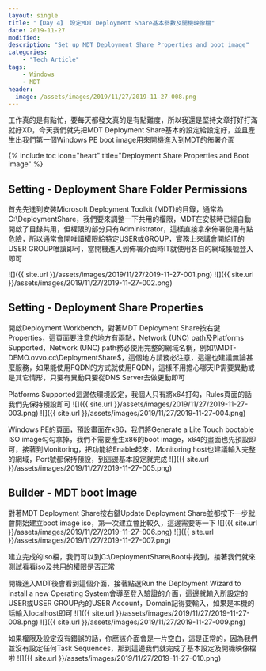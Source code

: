 ```yaml
---
layout: single
title: "【Day 4】 設定MDT Deployment Share基本參數及開機映像檔"
date: 2019-11-27
modified:
description: "Set up MDT Deployment Share Properties and boot image"
categories:
    - "Tech Article"
tags:
    - Windows
    - MDT
header:
  image: /assets/images/2019/11/27/2019-11-27-008.png
---
```


工作真的是有點忙，要每天都發文真的是有點難度，所以我還是堅持文章打好打滿就好XD，今天我們就先把MDT Deployment Share基本的設定給設定好，並且產生出我們第一個Windows PE boot image用來開機進入到MDT的佈署介面

<!-- Table of Contents -->
{% include toc icon="heart" title="Deployment Share Properties and Boot image" %}

## Setting - Deployment Share Folder Permissions
首先先進到安裝Microsoft Deployment Toolkit (MDT)的目錄，通常為C:\DeploymentShare，我們要來調整一下共用的權限，MDT在安裝時已經自動開啟了目錄共用，但權限的部分只有Administrator，這樣直接拿來佈署使用有點危險，所以通常會開唯讀權限給特定USER或GROUP，實務上來講會開給IT的USER GROUP唯讀即可，當開機進入到佈署介面時IT就使用各自的網域帳號登入即可

![]({{ site.url }}/assets/images/2019/11/27/2019-11-27-001.png)
![]({{ site.url }}/assets/images/2019/11/27/2019-11-27-002.png)

## Setting - Deployment Share Properties
開啟Deployment Workbench，對著MDT Deployment Share按右鍵Properties，這頁面要注意的地方有兩點，Network (UNC) path及Platforms Supported，Network (UNC) path務必使用完整的網域名稱，例如\\\MDT-DEMO.ovvo.cc\DeploymentShare$，這個地方請務必注意，這邊也建議無論甚麼服務，如果能使用FQDN的方式就使用FQDN，這樣不用擔心哪天IP需要異動或是其它情形，只要有異動只要從DNS Server去做更動即可

Platforms Supported這邊依環境設定，我個人只有將x64打勾，Rules頁面的話我們先保持預設即可
![]({{ site.url }}/assets/images/2019/11/27/2019-11-27-003.png)
![]({{ site.url }}/assets/images/2019/11/27/2019-11-27-004.png)

Windows PE的頁面，預設畫面在x86，我們將Generate a Lite Touch bootable ISO image勾勾拿掉，我們不需要產生x86的boot image，x64的畫面也先預設即可，接著到Monitoring，把功能給Enable起來，Monitoring host也建議輸入完整的網域，Port號都保持預設，到這邊基本設定就完成
![]({{ site.url }}/assets/images/2019/11/27/2019-11-27-005.png)

## Builder - MDT boot image
對著MDT Deployment Share按右鍵Update Deployment Share並都按下一步就會開始建立boot image iso，第一次建立會比較久，這邊需要等一下
![]({{ site.url }}/assets/images/2019/11/27/2019-11-27-006.png)
![]({{ site.url }}/assets/images/2019/11/27/2019-11-27-007.png)

建立完成的iso檔，我們可以到C:\DeploymentShare\Boot中找到，接著我們就來測試看看iso及共用的權限是否正常

開機進入MDT後會看到這個介面，接著點選Run the Deployment Wizard to install a new Operating System會導至登入驗證的介面，這邊就輸入所設定的USER或USER GROUP內的USER Account，Domain記得要輸入，如果是本機的話輸入localhost即可
![]({{ site.url }}/assets/images/2019/11/27/2019-11-27-008.png)
![]({{ site.url }}/assets/images/2019/11/27/2019-11-27-009.png)

如果權限及設定沒有錯誤的話，你應該介面會是一片空白，這是正常的，因為我們並沒有設定任何Task Sequences，那到這邊我們就完成了基本設定及開機映像檔啦
![]({{ site.url }}/assets/images/2019/11/27/2019-11-27-010.png)